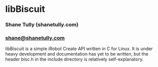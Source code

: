 libBiscuit
=======

### Shane Tully (shanetully.com)
### shane@shanetully.com

libBiscuit is a simple iRobot Create API written in C for Linux. It is under heavy development and documentation has yet to be written, but the header bisc.h in the include directory is relatively self-explanatory.


